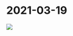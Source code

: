 # 2021-03-19

<image-container>
  <img preview="0" src="http://wangleant.com/turtle-images-thumbnail/IMG_20210319_143001.jpg"/>
</image-container>